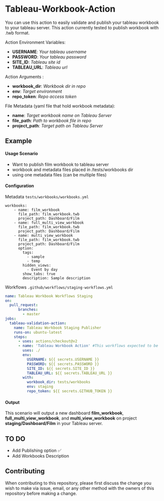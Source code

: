 # Tableau-Workbook-Action

You can use this action to easily validate and publish your tableau workbook to your tableau server. This action currently tested to publish workbook with .twb format.

Action Environment Variables:
- **USERNAME**: *Your tableau username*
- **PASSWORD**: *Your tableau password*
- **SITE_ID**: *Tableau site id*
- **TABLEAU_URL**: *Tableau url*

Action Arguments :
- **workbook_dir**: *Workbook dir in repo*
- **env**: *Target environment*
- **repo_token**: *Repo access token*


File Metadata (yaml file that hold workbook metadata):
- **name**: *Target workbook name on Tableau Server*
- **file_path**: *Path to workbook file in repo*
- **project_path**: *Target path on Tableau Server*

## Example
#### Usage Scenario

- Want to publish film workbook to tableau server
- workbook and metadata files placed in /tests/workbooks dir
- using one metadata files (can be multiple files)



#### Configuration


Metadata `tests/workbooks/workbooks.yml`
```
workbooks:
    - name: film_workbook
      file_path: film_workbook.twb
      project_path: Dashboard/Film
    - name: full_multi_view_workbook
      file_path: film_workbook.twb
      project_path: Dashboard/Film
    - name: multi_view_workbook
      file_path: film_workbook.twb
      project_path: Dashboard/Film
      option:
        tags:
          - sample
          - temp
        hidden_views:
          - Event by day
        show_tabs: true
        description: Sample description
```
Workflows `.github/workflows/staging-workflows.yml`
```yml
name: Tableau Workbook Workflows Staging
on:
  pull_request:
      branches:
        - master
jobs:
  tableau-validation-action:
    name: Tableau Workbook Staging Publisher
    runs-on: ubuntu-latest
    steps:
      - uses: actions/checkout@v2
      - name: 'Tableau Workbook Action' #This workflows expected to be error since no secrets vars provided
        uses: ./
        env:
          USERNAME: ${{ secrets.USERNAME }}
          PASSWORD: ${{ secrets.PASSWORD }}
          SITE_ID: ${{ secrets.SITE_ID }}
          TABLEAU_URL: ${{ secrets.TABLEAU_URL }}
        with:
          workbook_dir: tests/workbooks
          env: staging
          repo_token: ${{ secrets.GITHUB_TOKEN }}

```

#### Output

This scenario will output a new dashboard **film_workbook**, **full_multi_view_workbook**, and **multi_view_workbook** on project **staging/Dashboard/Film** in your Tableau server.


## TO DO
- Add Publishing option ✅
- Add Workbooks Description

## Contributing

When contributing to this repository, please first discuss the change you wish to make via issue, email, or any other method with the owners of this repository before making a change.
